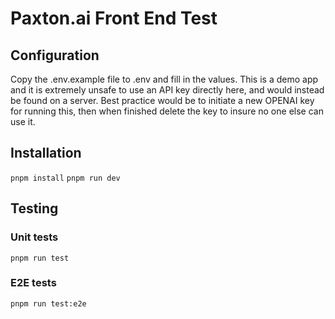 # Paxton.ai Front End Test

## Configuration

Copy the .env.example file to .env and fill in the values. This is a demo app and it is extremely unsafe to use an API key directly here, and would instead be found on a server. Best practice would be to initiate a new OPENAI key for running this, then when finished delete the key to insure no one else can use it.

## Installation

`pnpm install`
`pnpm run dev`

## Testing

### Unit tests

`pnpm run test`

### E2E tests

`pnpm run test:e2e`
